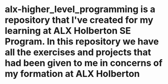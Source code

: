 # alx-higher_level_programming is a repository that I've created for my learning at ALX Holberton SE Program. In this repository we have all the exercises and projects that had been given to me in concerns of my formation at ALX Holberton
